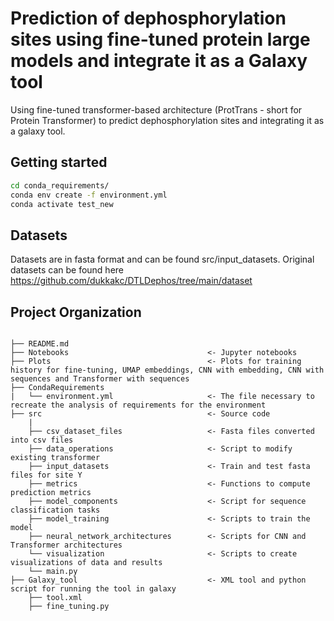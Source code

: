# Prediction of dephosphorylation sites using fine-tuned protein large models and integrate it as a Galaxy tool

Using fine-tuned transformer-based architecture (ProtTrans - short for Protein Transformer) to predict dephosphorylation sites and integrating it as a galaxy tool.

## Getting started

```bash
cd conda_requirements/
conda env create -f environment.yml
conda activate test_new
```

## Datasets

Datasets are in fasta format and can be found src/input_datasets. Original datasets can be found here https://github.com/dukkakc/DTLDephos/tree/main/dataset

## Project Organization

```plaintext

├── README.md
├── Notebooks                               <- Jupyter notebooks     
├── Plots                                   <- Plots for training history for fine-tuning, UMAP embeddings, CNN with embedding, CNN with sequences and Transformer with sequences
├── CondaRequirements
|   └── environment.yml                     <- The file necessary to recreate the analysis of requirements for the environment
├── src                                     <- Source code
    |
    ├── csv_dataset_files                   <- Fasta files converted into csv files
    ├── data_operations                     <- Script to modify existing transformer
    ├── input_datasets                      <- Train and test fasta files for site Y   
    ├── metrics                             <- Functions to compute prediction metrics
    ├── model_components                    <- Script for sequence classification tasks
    ├── model_training                      <- Scripts to train the model
    ├── neural_network_architectures        <- Scripts for CNN and Transformer architectures
    └── visualization                       <- Scripts to create visualizations of data and results
    └── main.py
├── Galaxy_tool                             <- XML tool and python script for running the tool in galaxy 
    ├── tool.xml                   
    ├── fine_tuning.py
```

